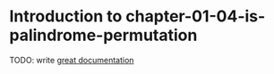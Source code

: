 # Introduction to chapter-01-04-is-palindrome-permutation

TODO: write [great documentation](http://jacobian.org/writing/what-to-write/)
